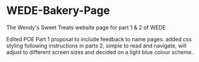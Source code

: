 # WEDE-Bakery-Page
The Wendy's Sweet Treats website page for part 1 & 2 of WEDE


Edited POE Part 1 proposal to include feedback to name pages. 
added css styling following instructions in parts 2, simple to read and navigate, will adjust to different screen sizes and 
decided on a light blue colour scheme.
